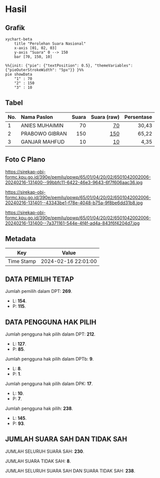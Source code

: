 # Hasil

## Grafik

```mermaid
xychart-beta
    title "Perolehan Suara Nasional"
    x-axis [01, 02, 03]
    y-axis "Suara" 0 --> 150
    bar [70, 150, 10]
```

```mermaid
%%{init: {"pie": {"textPosition": 0.5}, "themeVariables": {"pieOuterStrokeWidth": "5px"}} }%%
pie showData
    "1" : 70
    "2" : 150
    "3" : 10
```

## Tabel

| No. | Nama Paslon    | Suara | Suara (raw) | Persentase |
|:--- |:-------------- | -----:| -----------:| ----------:|
| 1   | ANIES MUHAIMIN | 70    | [70][p-1]   | 30,43      |
| 2   | PRABOWO GIBRAN | 150   | [150][p-2]  | 65,22      |
| 3   | GANJAR MAHFUD  | 10    | [10][p-3]   | 4,35       |


[p-1]: https://github.com/gigit-pemilu/pemilu-2024/blob/main/pilpres/hitung-suara/sub/65-kalimantan-utara/sub/01-bulungan/sub/04-tanjung-palas-timur/sub/2002-mangkupadi/sub/006-tps/sub/paslon-1.txt
[p-2]: https://github.com/gigit-pemilu/pemilu-2024/blob/main/pilpres/hitung-suara/sub/65-kalimantan-utara/sub/01-bulungan/sub/04-tanjung-palas-timur/sub/2002-mangkupadi/sub/006-tps/sub/paslon-2.txt
[p-3]: https://github.com/gigit-pemilu/pemilu-2024/blob/main/pilpres/hitung-suara/sub/65-kalimantan-utara/sub/01-bulungan/sub/04-tanjung-palas-timur/sub/2002-mangkupadi/sub/006-tps/sub/paslon-3.txt

## Foto C Plano

https://sirekap-obj-formc.kpu.go.id/390e/pemilu/ppwp/65/01/04/20/02/6501042002006-20240216-131400--99bbfc11-6422-46e3-9643-6f7f606aac36.jpg

https://sirekap-obj-formc.kpu.go.id/390e/pemilu/ppwp/65/01/04/20/02/6501042002006-20240216-131401--43343be1-f78e-4048-b75a-9f8be6dd31b8.jpg

https://sirekap-obj-formc.kpu.go.id/390e/pemilu/ppwp/65/01/04/20/02/6501042002006-20240216-131400--7a371161-544e-4f4f-ad4a-843f6f4204d7.jpg


## Metadata

| Key        | Value               |
| ---------- | ------------------- |
| Time Stamp | 2024-02-16 22:01:00 |


## DATA PEMILIH TETAP

Jumlah pemilih dalam DPT: **269**.
 * L: **154**.
 * P: **115**.

## DATA PENGGUNA HAK PILIH

Jumlah pengguna hak pilih dalam DPT: **212**.
 * L: **127**.
 * P: **85**.

Jumlah pengguna hak pilih dalam DPTb: **9**.
 * L: **8**.
 * P: **1**.

Jumlah pengguna hak pilih dalam DPK: **17**.
 * L: **10**.
 * P: **7**.

Jumlah pengguna hak pilih: **238**.
 * L: **145**.
 * P: **93**.

## JUMLAH SUARA SAH DAN TIDAK SAH

JUMLAH SELURUH SUARA SAH: **230**.

JUMLAH SUARA TIDAK SAH: **8**.

JUMLAH SELURUH SUARA SAH DAN SUARA TIDAK SAH: **238**.


